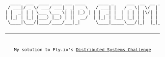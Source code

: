 <div align = "center">
<pre>
  ____  ___  ____ ____ ___ ____     ____ _     ___  __  __ _____ ____  ____
 / ___|/ _ \/ ___/ ___|_ _|  _ \   / ___| |   / _ \|  \/  | ____|  _ \/ ___|
| |  _| | | \___ \___ \| || |_) | | |  _| |  | | | | |\/| |  _| | |_) \___ \
| |_| | |_| |___) |__) | ||  __/  | |_| | |__| |_| | |  | | |___|  _ < ___) |
 \____|\___/|____/____/___|_|      \____|_____\___/|_|  |_|_____|_| \_\____/

  -------------------------------------------------------
  My solution to Fly.io's [Distributed Systems Challenge](https://fly.io/dist-sys/)
</pre>
</div>




